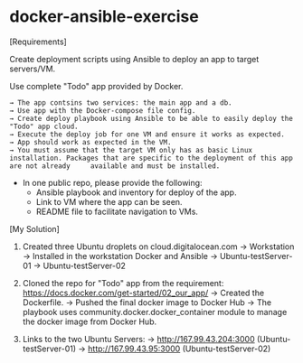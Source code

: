 # docker-ansible-exercise

[Requirements]

  Create deployment scripts using Ansible to deploy an app to target servers/VM.  

  Use complete "Todo" app provided by Docker.

    → The app contsins two services: the main app and a db. 
    → Use app with the Docker-compose file config.
    → Create deploy playbook using Ansible to be able to easily deploy the "Todo" app cloud.
    → Execute the deploy job for one VM and ensure it works as expected.
    → App should work as expected in the VM.
    → You must assume that the target VM only has as basic Linux installation. Packages that are specific to the deployment of this app are not already     available and must be installed.

- In one public repo, please provide the following:
	- Ansible playbook and inventory for deploy of the app.
	- Link to VM where the app can be seen.
	- README file to facilitate navigation to VMs.


[My Solution]


1. Created three Ubuntu droplets on cloud.digitalocean.com
   -> Workstation
      -> Installed in the workstation Docker and Ansible
   -> Ubuntu-testServer-01
   -> Ubuntu-testServer-02
   
2. Cloned the repo for "Todo" app from the requirement: https://docs.docker.com/get-started/02_our_app/
   -> Created the Dockerfile.
   -> Pushed the final docker image to Docker Hub
   -> The playbook uses community.docker.docker_container module to manage the docker image from Docker Hub.
   
3. Links to the two Ubuntu Servers:
    -> http://167.99.43.204:3000 (Ubuntu-testServer-01)
    -> http://167.99.43.95:3000  (Ubuntu-testServer-02)
